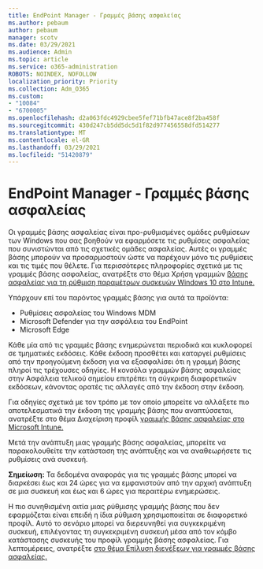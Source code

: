 ```yaml
---
title: EndPoint Manager - Γραμμές βάσης ασφαλείας
ms.author: pebaum
author: pebaum
manager: scotv
ms.date: 03/29/2021
ms.audience: Admin
ms.topic: article
ms.service: o365-administration
ROBOTS: NOINDEX, NOFOLLOW
localization_priority: Priority
ms.collection: Adm_O365
ms.custom:
- "10084"
- "6700005"
ms.openlocfilehash: d2a063fdc4929cbee5fef71bfb47ace8f2ba458f
ms.sourcegitcommit: 430d247cb5dd5dc5d1f82d977456558dfd514277
ms.translationtype: MT
ms.contentlocale: el-GR
ms.lasthandoff: 03/29/2021
ms.locfileid: "51420879"
---
```

# <a name="endpoint-manager---security-baselines"></a>EndPoint Manager - Γραμμές βάσης ασφαλείας

Οι γραμμές βάσης ασφαλείας είναι προ-ρυθμισμένες ομάδες ρυθμίσεων των Windows που σας βοηθούν να εφαρμόσετε τις ρυθμίσεις ασφαλείας που συνιστώνται από τις σχετικές ομάδες ασφαλείας. Αυτές οι γραμμές βάσης μπορούν να προσαρμοστούν ώστε να παρέχουν μόνο τις ρυθμίσεις και τις τιμές που θέλετε. Για περισσότερες πληροφορίες σχετικά με τις γραμμές βάσης ασφαλείας, ανατρέξτε στο θέμα Χρήση γραμμών [βάσης ασφαλείας για τη ρύθμιση παραμέτρων συσκευών Windows 10 στο Intune.](https://docs.microsoft.com/mem/intune/protect/security-baselines)

Υπάρχουν επί του παρόντος γραμμές βάσης για αυτά τα προϊόντα:

- Ρυθμίσεις ασφαλείας του Windows MDM
- Microsoft Defender για την ασφάλεια του EndPoint
- Microsoft Edge

Κάθε μία από τις γραμμές βάσης ενημερώνεται περιοδικά και κυκλοφορεί σε τμηματικές εκδόσεις. Κάθε έκδοση προσθέτει και καταργεί ρυθμίσεις από την προηγούμενη έκδοση για να εξασφαλίσει ότι η γραμμή βάσης πληροί τις τρέχουσες οδηγίες. Η κονσόλα γραμμών βάσης ασφαλείας στην Ασφάλεια τελικού σημείου επιτρέπει τη σύγκριση διαφορετικών εκδόσεων, κάνοντας ορατές τις αλλαγές από την έκδοση στην έκδοση.

Για οδηγίες σχετικά με τον τρόπο με τον οποίο μπορείτε να αλλάξετε πιο αποτελεσματικά την έκδοση της γραμμής βάσης που αναπτύσσεται, ανατρέξτε στο θέμα Διαχείριση προφίλ [γραμμής βάσης ασφαλείας στο Microsoft Intune.](https://docs.microsoft.com/mem/intune/protect/security-baselines-configure)

Μετά την ανάπτυξη μιας γραμμής βάσης ασφαλείας, μπορείτε να παρακολουθείτε την κατάσταση της ανάπτυξης και να αναθεωρήσετε τις ρυθμίσεις ανά συσκευή.

**Σημείωση:** Τα δεδομένα αναφοράς για τις γραμμές βάσης μπορεί να διαρκέσει έως και 24 ώρες για να εμφανιστούν από την αρχική ανάπτυξη σε μια συσκευή και έως και 6 ώρες για περαιτέρω ενημερώσεις. 

Η πιο συνηθισμένη αιτία μιας ρύθμισης γραμμής βάσης που δεν εφαρμόζεται είναι επειδή η ίδια ρύθμιση χρησιμοποιείται σε διαφορετικό προφίλ. Αυτό το σενάριο μπορεί να διερευνηθεί για συγκεκριμένη συσκευή, επιλέγοντας τη συγκεκριμένη συσκευή μέσα από τον κόμβο κατάστασης συσκευής του προφίλ γραμμής βάσης ασφαλείας. Για λεπτομέρειες, ανατρέξτε [στο θέμα Επίλυση διενέξεων για γραμμές βάσης ασφαλείας.](https://docs.microsoft.com/mem/intune/protect/security-baselines-monitor#resolve-conflicts-for-security-baselines)